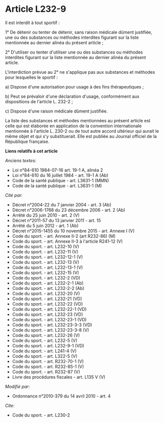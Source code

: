 # Article L232-9

Il est interdit à tout sportif : 

1° De détenir ou tenter de détenir, sans raison médicale dûment justifiée, une ou des substances ou méthodes interdites
figurant sur la liste mentionnée au dernier alinéa du présent article ; 

2° D'utiliser ou tenter d'utiliser une ou des substances ou méthodes interdites figurant sur la liste mentionnée au dernier
alinéa du présent article.

L'interdiction prévue au 2° ne s'applique pas aux substances et méthodes pour lesquelles le sportif : 

a) Dispose d'une autorisation pour usage à des fins thérapeutiques ; 

b) Peut se prévaloir d'une déclaration d'usage, conformément aux dispositions de l'article L. 232-2 ; 

c) Dispose d'une raison médicale dûment justifiée. 

La liste des substances et méthodes mentionnées au présent article est celle qui est élaborée en application de la convention
internationale mentionnée à l'article L. 230-2 ou de tout autre accord ultérieur qui aurait le même objet et qui s'y
substituerait. Elle est publiée au Journal officiel de la République française.

**Liens relatifs à cet article**

_Anciens textes_:

  - Loi n°84-610 1984-07-16 art. 19-1 A, alinéa 2
  - Loi n°84-610 du 16 juillet 1984 - art. 19-1 A (Ab)
  - Code de la santé publique - art. L3631-1 (MMN)
  - Code de la santé publique - art. L3631-1 (M)

_Cité par_:

  - Décret n°2004-22 du 7 janvier 2004 - art. 3 (Ab)
  - Décret n°2006-1768 du 23 décembre 2006 - art. 2 (Ab)
  - Arrêté du 25 juin 2010 - art. 2 (V)
  - Décret n°2011-57 du 13 janvier 2011 - art. 15
  - Arrêté du 5 juin 2012 - art. 1 (Ab)
  - Décret n°2015-1455 du 10 novembre 2015 - art. Annexe I (V)
  - Code du sport. - art. Annexe II-2 (art R232-86) (M)
  - Code du sport. - art. Annexe II-3 à l'article R241-12 (V)
  - Code du sport. - art. L232-10 (V)
  - Code du sport. - art. L232-11 (V)
  - Code du sport. - art. L232-12-1 (V)
  - Code du sport. - art. L232-13 (V)
  - Code du sport. - art. L232-13-1 (V)
  - Code du sport. - art. L232-15 (V)
  - Code du sport. - art. L232-2 (VD)
  - Code du sport. - art. L232-2-1 (Ab)
  - Code du sport. - art. L232-2-2 (Ab)
  - Code du sport. - art. L232-20 (V)
  - Code du sport. - art. L232-21 (VD)
  - Code du sport. - art. L232-22 (VD)
  - Code du sport. - art. L232-22-1 (VD)
  - Code du sport. - art. L232-23 (VD)
  - Code du sport. - art. L232-23-1 (VD)
  - Code du sport. - art. L232-23-3-3 (VD)
  - Code du sport. - art. L232-23-3-8 (V)
  - Code du sport. - art. L232-26 (V)
  - Code du sport. - art. L232-5 (V)
  - Code du sport. - art. L232-9-1 (VD)
  - Code du sport. - art. L241-4 (V)
  - Code du sport. - art. L322-5 (V)
  - Code du sport. - art. R232-70-1 (V)
  - Code du sport. - art. R232-85-1 (V)
  - Code du sport. - art. R232-87 (V)
  - Livre des procédures fiscales - art. L135 V (V)

_Modifié par_:

  - Ordonnance n°2010-379 du 14 avril 2010 - art. 4

_Cite_:

  - Code du sport. - art. L230-2
